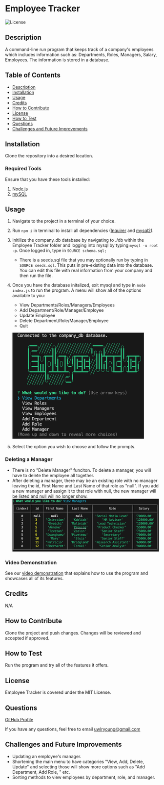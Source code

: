 # Employee Tracker
![License](https://img.shields.io/badge/License-MIT_License-blue.svg)
  
  ## Description
  A command-line run program that keeps track of a company's employees which includes information such as: Departments, Roles, Managers, Salary, Employees. The information is stored in a database. 
  
  ## Table of Contents 
  - [Description](#description)
  - [Installation](#installation)
  - [Usage](#usage)
  - [Credits](#credits)
  - [How to Contribute](#how-to-contribute)
  - [License](#license)
  - [How to Test](#how-to-test)
  - [Questions](#questions)
  - [Challenges and Future Improvements](#challenges-and-future-improvements)

  ## Installation
  Clone the repository into a desired location. 
  ### Required Tools
  Ensure that you have these tools installed: 

  1. [Node.js](https://nodejs.org/en)
  2. [mySQL](https://www.mysql.com/) 

  ## Usage
  1. Navigate to the project in a terminal of your choice. 
  2. Run `npm i` in terminal to install all dependencies ([Inquirer](https://www.npmjs.com/package/inquirer) and [mysql2](https://www.npmjs.com/package/mysql2)). 
  3. Initilize the company_db database by navigating to ./db within the Employee Tracker folder and logging into mysql by typing `mysql -u root -p`. Once logged in, type in `SOURCE schema.sql;`  
     - There is a seeds.sql file that you may optionally run by typing in `SOURCE seeds.sql`. This puts in pre-existing data into the database. You can edit this file with real information from your company and then run the file. 
  4. Once you have the database initalized, exit mysql and type in `node index.js` to run the program. A menu will show all of the options available to you: 
     - View Departments/Roles/Managers/Employees
     - Add Department/Role/Manager/Employee
     - Update Employee
     - Delete Department/Role/Manager/Employee
     - Quit

     ![Menu Options](/assets/images/menu.png)  
  5. Select the option you wish to choose and follow the prompts. 


### Deleting a Manager
- There is no "Delete Manager" funciton. To delete a manager, you will have to delete the employee all together. 
- After deleting a manager, there may be an existing role with no manager leaving the id, First Name and Last Name of that role as "null". If you add a new manager and assign it to that role with null, the new manager will be listed and null will no longer show.
![View Managers](/assets/images/viewManagers.png)

### Video Demonstration
See our [video demonstration](https://drive.google.com/file/d/1gvdNY_xRrEytN1A-3CzLRWqgRgisyPqo/view?usp=sharing) that explains how to use the program and showcases all of its features. 
## Credits
N/A

  ## How to Contribute
  Clone the project and push changes. Changes will be reviewed and accepted if approved. 

   ## How to Test
  Run the program and try all of the features it offers. 

  ## License 
  Employee Tracker is covered under the MIT License.

  ## Questions
  [GitHub Profile](https://github.com/uwlryoung)

  If you have any questions, feel free to email uwlryoung@gmail.com

  ## Challenges and Future Improvements 
  - Updating an employee's manager. 
  - Shortening the main menu to have categories "View, Add, Delete, Update" and selecting those will show more options such as "Add Department, Add Role, " etc. 
  - Sorting methods to view employees by department, role, and manager. 
  